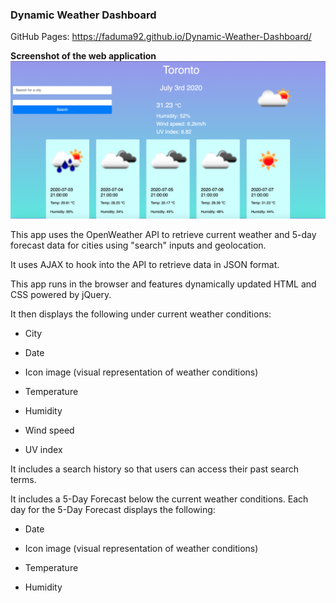 ### Dynamic Weather Dashboard

GitHub Pages:  https://faduma92.github.io/Dynamic-Weather-Dashboard/

**Screenshot of the web application**
![screenshot](Dashboard-screenshot.png)

This app uses the OpenWeather API to retrieve current weather and 5-day forecast data for cities using "search" inputs and geolocation.

It uses AJAX to hook into the API to retrieve data in JSON format.


This app runs in the browser and features dynamically updated HTML and CSS powered by jQuery.


It then displays the following under current weather conditions:


- City


- Date


- Icon image (visual representation of weather conditions)


- Temperature


- Humidity


- Wind speed


- UV index




It includes a search history so that users can access their past search terms.


It includes a 5-Day Forecast below the current weather conditions. Each day for the 5-Day Forecast displays the following:


- Date


- Icon image (visual representation of weather conditions)


- Temperature


- Humidity
